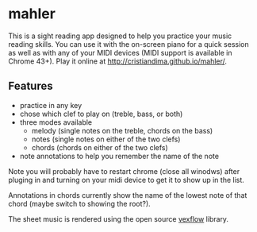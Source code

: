 # mahler

This is a sight reading app designed to help you practice your music
reading skills. You can use it with the on-screen piano for a quick session
as well as with any of your MIDI devices (MIDI support is available in
Chrome 43+). Play it online at http://cristiandima.github.io/mahler/.

## Features

- practice in any key
- chose which clef to play on (treble, bass, or both)
- three modes available
    - melody (single notes on the treble, chords on the bass)
    - notes (single notes on either of the two clefs)
    - chords (chords on either of the two clefs)
- note annotations to help you remember the name of the note

Note you will probably have to restart chrome (close all winodws) after pluging in and turning on your midi device to get it to show up in the list. 

Annotations in chords currently show the name of the lowest note of that chord (maybe switch to showing the root?).

The sheet music is rendered using the open source [vexflow][1] library.

[1]: https://github.com/0xfe/vexflow
